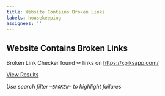 ```yaml
---
title: Website Contains Broken Links
labels: housekeeping
assignees: ''
---
```


## Website Contains Broken Links

Broken Link Checker found :coffin: links on https://xpiksapp.com/

[View Results](https://github.com/ribtoks/xpiks-website/commit/{{sha}}/checks)

_Use search filter `─BROKEN─` to highlight failures_
